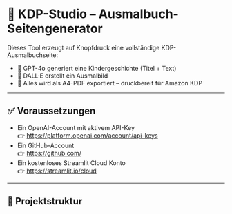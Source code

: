# 🚗 KDP-Studio – Ausmalbuch-Seitengenerator

Dieses Tool erzeugt auf Knopfdruck eine vollständige KDP-Ausmalbuchseite:
- 🧠 GPT-4o generiert eine Kindergeschichte (Titel + Text)
- 🎨 DALL·E erstellt ein Ausmalbild
- 📄 Alles wird als A4-PDF exportiert – druckbereit für Amazon KDP

---

## ✅ Voraussetzungen

- Ein OpenAI-Account mit aktivem API-Key  
  👉 https://platform.openai.com/account/api-keys  
- Ein GitHub-Account  
  👉 https://github.com/  
- Ein kostenloses Streamlit Cloud Konto  
  👉 https://streamlit.io/cloud  

---

## 📁 Projektstruktur


